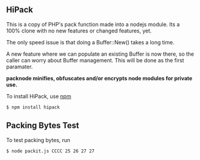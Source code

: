 ## HiPack
This is a copy of PHP's pack function made into a nodejs module.
Its a 100% clone with no new features or changed features, yet.

The only speed issue is that doing a Buffer::New() takes a long time.

A new feature where we can populate an existing Buffer is now there, so the caller can
worry about Buffer management. This will be done as the first paramater.


**packnode minifies, obfuscates and/or encrypts node modules for private use.**

To install HiPack, use [npm](http://github.com/rauls/nodejs-pack)

    $ npm install hipack

## Packing Bytes Test
    
To test packing bytes, run

    $ node packit.js CCCC 25 26 27 27
    
